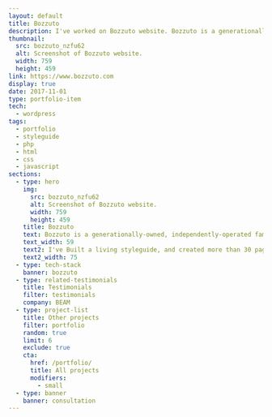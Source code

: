 ```yaml
---
layout: default
title: Bozzuto
description: I've worked on Bozzuto website. Bozzuto is a generationally-owned, independently-operated family business, and a diversified real estate company.
thumbnail:
  src: bozzuto_nzfu62
  alt: Screenshot of Bozzuto website.
  width: 759
  height: 459
link: https://www.bozzuto.com
display: true
date: 2017-11-01
type: portfolio-item
tech:
  - wordpress
tags:
  - portfolio
  - styleguide
  - php
  - html
  - css
  - javascript
sections:
  - type: hero
    img:
      src: bozzuto_nzfu62
      alt: Screenshot of Bozzuto website.
      width: 759
      height: 459
    title: Bozzuto
    text: Bozzuto is a generationally-owned, independently-operated family business, and a diversified real estate company celebrated for developments, construction, property management and homebuilding.
    text_width: 59
    text2: I've Built a living styleguide, and created more than 30 pages from designs using reusable styleguide components.
    text2_width: 75
  - type: tech-stack
    banner: bozzuto
  - type: related-testimonials
    title: Testimonials
    filter: testimonials
    company: BEAM
  - type: project-list
    title: Other projects
    filter: portfolio
    random: true
    limit: 6
    exclude: true
    cta:
      href: /portfolio/
      title: All projects
      modifiers:
        - small
  - type: banner
    banner: consultation
---
```

